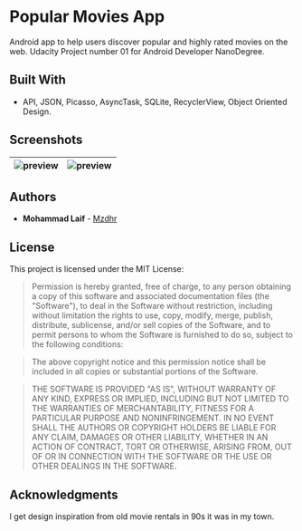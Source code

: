 # Popular Movies App
Android app to help users discover popular and highly rated movies on the web. Udacity Project number 01 for Android Developer NanoDegree.

## Built With
* API, JSON, Picasso, AsyncTask, SQLite, RecyclerView, Object Oriented Design.

## Screenshots
| ![preview](../master/preview.png "Popular Movies")  | ![preview](../master/preview2.png "Popular Movies")  |
|---------------|----------------|

## Authors
* **Mohammad Laif** - [Mzdhr](https://mzdhr.com)

## License

This project is licensed under the MIT License:

> Permission is hereby granted, free of charge, to any person obtaining a copy of this software and associated documentation files (the "Software"), to deal in the Software without restriction, including without limitation the rights to use, copy, modify, merge, publish, distribute, sublicense, and/or sell copies of the Software, and to permit persons to whom the Software is furnished to do so, subject to the following conditions:

> The above copyright notice and this permission notice shall be included in all copies or substantial portions of the Software.

> THE SOFTWARE IS PROVIDED "AS IS", WITHOUT WARRANTY OF ANY KIND, EXPRESS OR IMPLIED, INCLUDING BUT NOT LIMITED TO THE WARRANTIES OF MERCHANTABILITY, FITNESS FOR A PARTICULAR PURPOSE AND NONINFRINGEMENT. IN NO EVENT SHALL THE AUTHORS OR COPYRIGHT HOLDERS BE LIABLE FOR ANY CLAIM, DAMAGES OR OTHER LIABILITY, WHETHER IN AN ACTION OF CONTRACT, TORT OR OTHERWISE, ARISING FROM, OUT OF OR IN CONNECTION WITH THE SOFTWARE OR THE USE OR OTHER DEALINGS IN THE SOFTWARE.


## Acknowledgments
I get design inspiration from old movie rentals in 90s it was in my town.
